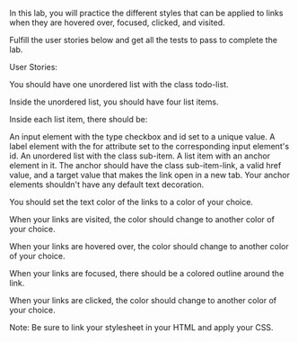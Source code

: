 In this lab, you will practice the different styles that can be applied to links when they are hovered over, focused, clicked, and visited.

Fulfill the user stories below and get all the tests to pass to complete the lab.

User Stories:

You should have one unordered list with the class todo-list.

Inside the unordered list, you should have four list items.

Inside each list item, there should be:

An input element with the type checkbox and id set to a unique value.
A label element with the for attribute set to the corresponding input element's id.
An unordered list with the class sub-item.
A list item with an anchor element in it. The anchor should have the class sub-item-link, a valid href value, and a target value that makes the link open in a new tab.
Your anchor elements shouldn't have any default text decoration.

You should set the text color of the links to a color of your choice.

When your links are visited, the color should change to another color of your choice.

When your links are hovered over, the color should change to another color of your choice.

When your links are focused, there should be a colored outline around the link.

When your links are clicked, the color should change to another color of your choice.

Note: Be sure to link your stylesheet in your HTML and apply your CSS.

